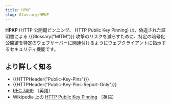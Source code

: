 ```yaml
---
title: HPKP
slug: Glossary/HPKP
---
```


**HPKP** (HTTP 公開鍵ピンニング、 HTTP Public Key Pinning) は、偽造された証明書による {{Glossary("MITM")}} 攻撃のリスクを減らすために、特定の暗号化公開鍵を特定のウェブサーバーに関連付けるようにウェブクライアントに指示するセキュリティ機能です。

## より詳しく知る

- {{HTTPHeader("Public-Key-Pins")}}
- {{HTTPHeader("Public-Key-Pins-Report-Only")}}
- [RFC 7469](https://tools.ietf.org/html/rfc7469) （英語）
- Wikipedia 上の [HTTP Public Key Pinning](https://en.wikipedia.org/wiki/HTTP_Public_Key_Pinning) （英語）
